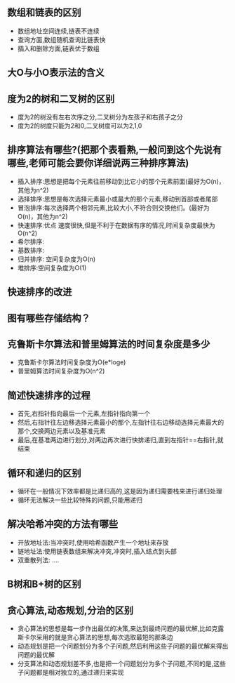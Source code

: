 ## 数组和链表的区别
- 数组地址空间连续,链表不连续
- 查询方面,数组随机查询比链表快
- 插入和删除方面,链表优于数组

## 大O与小O表示法的含义

## 度为2的树和二叉树的区别
- 度为2的树没有左右次序之分,二叉树分为左孩子和右孩子之分
- 度为2的树度只能为2和0,二叉树度可以为2,1,0

## 排序算法有哪些?(把那个表看熟,一般问到这个先说有哪些,老师可能会要你详细说两三种排序算法)
- 插入排序:思想是把每个元素往前移动到比它小的那个元素前面(最好为O(n)，其他为n^2)
- 选择排序:思想是每次选择元素最小或最大的那个元素,移动到首部或者尾部
- 冒泡排序:每次选择两个相邻元素,比较大小,不符合则交换他们。(最好为O(n)，其他为n^2)
- 快速排序:优点 速度很快,但是不利于在数据有序的情况,时间复杂度最快为O(n^2)
- 希尔排序:
- 基数排序:
- 归并排序: 空间复杂度为O(n)
- 堆排序:空间复杂度为O(1)

## 快速排序的改进

## 图有哪些存储结构？

## 克鲁斯卡尔算法和普里姆算法的时间复杂度是多少
- 克鲁斯卡尔算法时间复杂度为O(e*loge)
- 普里姆算法时间复杂度为O(n^2)

## 简述快速排序的过程
- 首先,右指针指向最后一个元素,左指针指向第一个
- 然后,右指针往左边移选择元素最小的那个,左指针往右边移动选择元素最大的那个,交换两边元素以及基准元素
- 最后,在基准两边进行划分,对两边再次进行快排递归,直到左指针==右指针,就结束


## 循环和递归的区别
- 循环在一般情况下效率都是比递归高的,这是因为递归需要栈来进行递归处理
- 循环无法解决一些比较特殊的问题,只能用递归

## 解决哈希冲突的方法有哪些
- 开放地址法:当冲突时,使用哈希函数产生一个地址来存放
- 链地址法:使用链表数组来解决冲突,冲突时,插入结点到头部
- 双重散列法: ....

## B树和B+树的区别

## 贪心算法,动态规划,分治的区别
- 贪心算法的思想是每一步作出最优的决策,来达到最终问题的最优解,比如克露斯卡尔采用的就是贪心算法的思想,每次选取最短的那条边
- 动态规划是把一个问题划分为多个子问题,然后利用这些子问题的最优解来得出问题的最优解
- 分支算法和动态规划差不多,也是把一个问题划分为多个子问题,不同的是,这些子问题都是相对独立的,通过递归来实现
